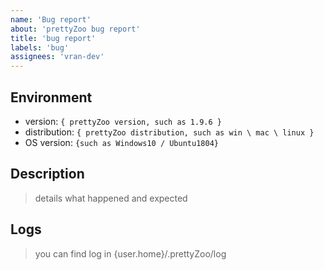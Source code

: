 ```yaml
---
name: 'Bug report'
about: 'prettyZoo bug report'
title: 'bug report'
labels: 'bug'
assignees: 'vran-dev'
---
```


## Environment

* version: `{ prettyZoo version, such as 1.9.6 }`
* distribution: `{ prettyZoo distribution, such as win \ mac \ linux }`
* OS version: `{such as Windows10 / Ubuntu1804}`


## Description

> details what happened and expected


## Logs

> you can find log in {user.home}/.prettyZoo/log
